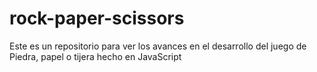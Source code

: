 # rock-paper-scissors
Este es un repositorio para ver los avances en el desarrollo del juego de Piedra, papel o tijera hecho en JavaScript
